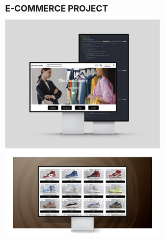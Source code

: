 # E-COMMERCE PROJECT

![E-commerce!](./src/assets/images/Develope-commerce-Mockup.jpg)
![E-commerce!](./src/assets/images/imac-crazee-burger-menu-mockup.jpg)
